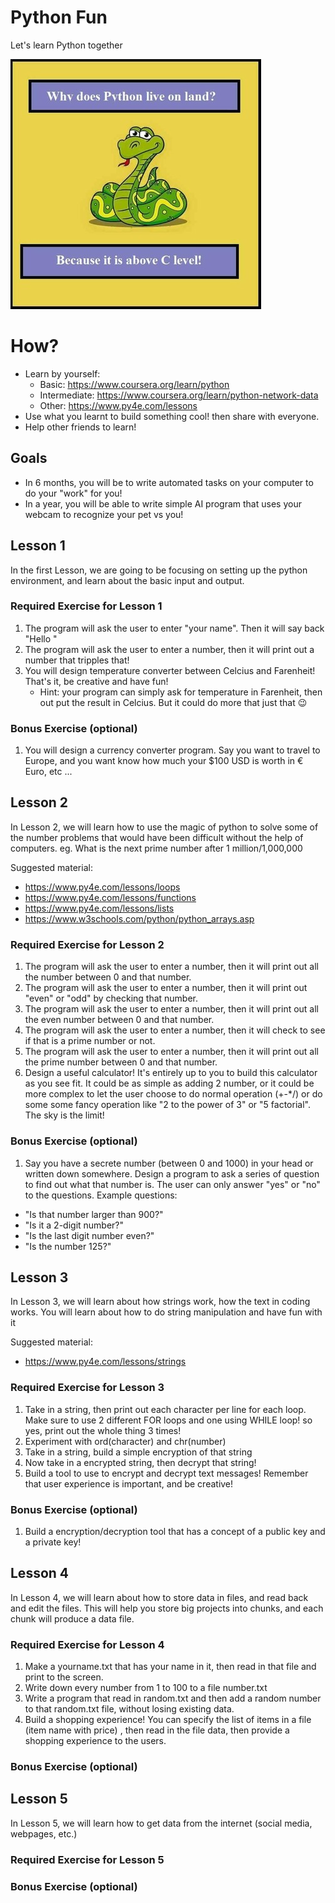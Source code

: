 # Python Fun
Let's learn Python together

![pythonfun](/pythonfun.jpg) 

# How?
- Learn by yourself: 
  - Basic: https://www.coursera.org/learn/python
  - Intermediate: https://www.coursera.org/learn/python-network-data
  - Other: https://www.py4e.com/lessons
- Use what you learnt to build something cool! then share with everyone.
- Help other friends to learn!

## Goals
- In 6 months, you will be to write automated tasks on your computer to do your "work" for you!
- In a year, you will be able to write simple AI program that uses your webcam to recognize your pet vs you!

## Lesson 1
In the first Lesson, we are going to be focusing on setting up the python environment, and learn about the basic input and output.

### Required Exercise for Lesson 1
1. The program will ask the user to enter "your name". Then it will say back "Hello <your name>"
2. The program will ask the user to enter a number, then it will print out a number that tripples that!
3. You will design temperature converter between Celcius and Farenheit! That's it, be creative and have fun!
    - Hint: your program can simply ask for temperature in Farenheit, then out put the result in Celcius. But it could do more that just that :wink:

### Bonus Exercise (optional)
1. You will design a currency converter program. Say you want to travel to Europe, and you want know how much your $100 USD is worth in € Euro, etc ...

## Lesson 2
In Lesson 2, we will learn how to use the magic of python to solve some of the number problems that would have been difficult without the help of computers.
eg. What is the next prime number after 1 million/1,000,000

Suggested material:
- https://www.py4e.com/lessons/loops
- https://www.py4e.com/lessons/functions
- https://www.py4e.com/lessons/lists
- https://www.w3schools.com/python/python_arrays.asp

### Required Exercise for Lesson 2
1. The program will ask the user to enter a number, then it will print out all the number between 0 and that number.
2. The program will ask the user to enter a number, then it will print out "even" or "odd" by checking that number.
3. The program will ask the user to enter a number, then it will print out all the even number between 0 and that number.
4. The program will ask the user to enter a number, then it will check to see if that is a prime number or not.
5. The program will ask the user to enter a number, then it will print out all the prime number between 0 and that number.
6. Design a useful calculator! It's entirely up to you to build this calculator as you see fit. It could be as simple as adding 2 number, or it could be more complex to let the user choose to do normal operation (+-*/) or do some some fancy operation like "2 to the power of 3" or "5 factorial". The sky is the limit!

### Bonus Exercise (optional)
1. Say you have a secrete number (between 0 and 1000) in your head or written down somewhere. Design a program to ask a series of question to find out what that number is. The user can only answer "yes" or "no" to the questions. Example questions:
  - "Is that number larger than 900?"
  - "Is it a 2-digit number?"
  - "Is the last digit number even?"
  - "Is the number 125?"

## Lesson 3
In Lesson 3, we will learn about how strings work, how the text in coding works. You will learn about how to do string manipulation and have fun with it

Suggested material:
  -  https://www.py4e.com/lessons/strings
  
### Required Exercise for Lesson 3

1. Take in a string, then print out each character per line for each loop. Make sure to use 2 different FOR loops and one using WHILE loop! so yes, print out the whole thing 3 times!
2. Experiment with ord(character) and chr(number)
3. Take in a string, build a simple encryption of that string
4. Now take in a encrypted string, then decrypt that string!
5. Build a tool to use to encrypt and decrypt text messages! Remember that user experience is important, and be creative!

### Bonus Exercise (optional)
1. Build a encryption/decryption tool that has a concept of a public key and a private key!
  
## Lesson 4
In Lesson 4, we will learn about how to store data in files, and read back and edit the files. This will help you store big projects into chunks, and each chunk will produce a data file.

### Required Exercise for Lesson 4

1. Make a yourname.txt that has your name in it, then read in that file and print to the screen.
2. Write down every number from 1 to 100 to a file number.txt
3. Write a program that read in random.txt and then add a random number to that random.txt file, without losing existing data.
4. Build a shopping experience! You can specify the list of items in a file (item name with price) , then read in the file data, then provide a shopping experience to the users. 

### Bonus Exercise (optional)



## Lesson 5
In Lesson 5, we will learn how to get data from the internet (social media, webpages, etc.)

### Required Exercise for Lesson 5

### Bonus Exercise (optional)
